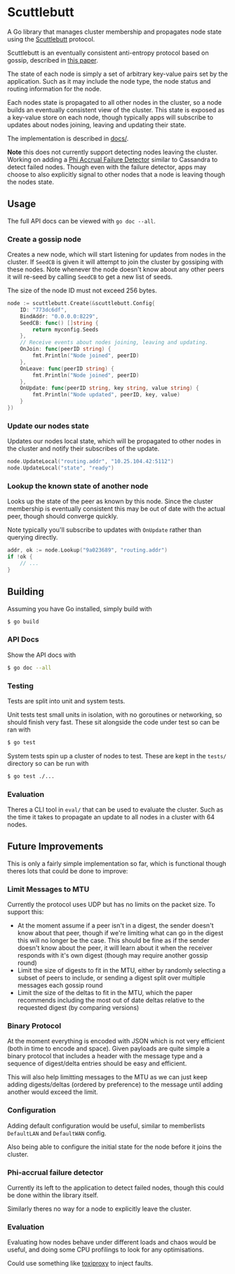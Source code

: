 # Scuttlebutt

A Go library that manages cluster membership and propagates node state using
the [Scuttlebutt](https://www.cs.cornell.edu/home/rvr/papers/flowgossip.pdf)
protocol.

Scuttlebutt is an eventually consistent anti-entropy protocol based on gossip,
described in [this paper](https://www.cs.cornell.edu/home/rvr/papers/flowgossip.pdf).

The state of each node is simply a set of arbitrary key-value pairs set by the
application. Such as it may include the node type, the node status and routing
information for the node.

Each nodes state is propagated to all other nodes in the cluster, so a node
builds an eventually consistent view of the cluster. This state is exposed
as a key-value store on each node, though typically apps will subscribe to
updates about nodes joining, leaving and updating their state.

The implementation is described in [docs/](docs/).

**Note** this does not currently support detecting nodes leaving the cluster.
Working on adding a [Phi Accrual Failure Detector](https://www.computer.org/csdl/proceedings-article/srds/2004/22390066/12OmNvT2phv)
similar to Cassandra to detect failed nodes. Though even with the failure
detector, apps may choose to also explicitly signal to other nodes that a node
is leaving though the nodes state.

## Usage
The full API docs can be viewed with `go doc --all`.

### Create a gossip node
Creates a new node, which will start listening for updates from nodes in the
cluster. If `SeedCB` is given it will attempt to join the cluster by gossiping
with these nodes. Note whenever the node doesn't know about any other peers it
will re-seed by calling `SeedCB` to get a new list of seeds.

The size of the node ID must not exceed 256 bytes.

```go
node := scuttlebutt.Create(&scuttlebutt.Config{
	ID: "773dc6df",
	BindAddr: "0.0.0.0:8229",
	SeedCB: func() []string {
		return myconfig.Seeds
	},
	// Receive events about nodes joining, leaving and updating.
	OnJoin: func(peerID string) {
		fmt.Println("Node joined", peerID)
	},
	OnLeave: func(peerID string) {
		fmt.Println("Node joined", peerID)
	},
	OnUpdate: func(peerID string, key string, value string) {
		fmt.Println("Node updated", peerID, key, value)
	}
})
```

### Update our nodes state
Updates our nodes local state, which will be propagated to other nodes in the
cluster and notify their subscribes of the update.

```go
node.UpdateLocal("routing.addr", "10.25.104.42:5112")
node.UpdateLocal("state", "ready")
```

### Lookup the known state of another node
Looks up the state of the peer as known by this node. Since the cluster
membership is eventually consistent this may be out of date with the actual
peer, though should converge quickly.

Note typically you'll subscribe to updates with `OnUpdate` rather than querying
directly.

```go
addr, ok := node.Lookup("9a023689", "routing.addr")
if !ok {
	// ...
}
```

## Building
Assuming you have Go installed, simply build with
```bash
$ go build
```

### API Docs
Show the API docs with
```bash
$ go doc --all
```

### Testing
Tests are split into unit and system tests.

Unit tests test small units in isolation, with no goroutines or networking, so
should finish very fast. These sit alongside the code under test so can be
ran with
```bash
$ go test
```

System tests spin up a cluster of nodes to test. These are kept in the `tests/`
directory so can be run with
```bash
$ go test ./...
```

### Evaluation
Theres a CLI tool in `eval/` that can be used to evaluate the cluster. Such
as the time it takes to propagate an update to all nodes in a cluster with
64 nodes.

## Future Improvements
This is only a fairly simple implementation so far, which is functional though
theres lots that could be done to improve:

### Limit Messages to MTU
Currently the protocol uses UDP but has no limits on the packet size. To support
this:
* At the moment assume if a peer isn't in a digest, the sender doesn't know
about that peer, though if we're limiting what can go in the digest this will
no longer be the case. This should be fine as if the sender doesn't know about
the peer, it will learn about it when the receiver responds with it's own
digest (though may require another gossip round)
* Limit the size of digests to fit in the MTU, either by randomly selecting
a subset of peers to include, or sending a digest split over multiple messages
each gossip round
* Limit the size of the deltas to fit in the MTU, which the paper recommends
including the most out of date deltas relative to the requested digest (by
comparing versions)

### Binary Protocol
At the moment everything is encoded with JSON which is not very efficient (both
in time to encode and space). Given payloads are quite simple a binary protocol
that includes a header with the message type and a sequence of digest/delta
entries should be easy and efficient.

This will also help limitting messages to the MTU as we can just keep adding
digests/deltas (ordered by preference) to the message until adding another would
exceed the limit.

### Configuration
Adding default configuration would be useful, similar to memberlists `DefaultLAN`
and `DefaultWAN` config.

Also being able to configure the initial state for the node before it joins the
cluster.

### Phi-accrual failure detector
Currently its left to the application to detect failed nodes, though this could
be done within the library itself.

Similarly theres no way for a node to explicitly leave the cluster.

### Evaluation
Evaluating how nodes behave under different loads and chaos would be useful,
and doing some CPU profilings to look for any optimisations.

Could use something like [toxiproxy](https://github.com/Shopify/toxiproxy)
to inject faults.
